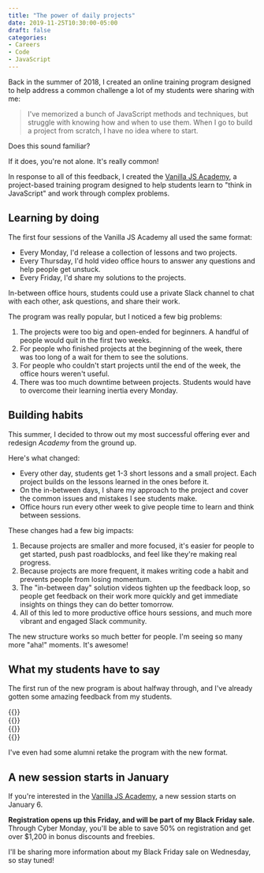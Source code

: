 ```yaml
---
title: "The power of daily projects"
date: 2019-11-25T10:30:00-05:00
draft: false
categories:
- Careers
- Code
- JavaScript
---
```


Back in the summer of 2018, I created an online training program designed to help address a common challenge a lot of my students were sharing with me:

> I've memorized a bunch of JavaScript methods and techniques, but struggle with knowing how and when to use them. When I go to build a project from scratch, I have no idea where to start.

Does this sound familiar?

If it does, you're not alone. It's really common!

In response to all of this feedback, I created the [Vanilla JS Academy](https://vanillajsacademy.com), a project-based training program designed to help students learn to "think in JavaScript" and work through complex problems.

## Learning by doing

The first four sessions of the Vanilla JS Academy all used the same format:

- Every Monday, I'd release a collection of lessons and two projects.
- Every Thursday, I'd hold video office hours to answer any questions and help people get unstuck.
- Every Friday, I'd share my solutions to the projects.

In-between office hours, students could use a private Slack channel to chat with each other, ask questions, and share their work.

The program was really popular, but I noticed a few big problems:

1. The projects were too big and open-ended for beginners. A handful of people would quit in the first two weeks.
2. For people who finished projects at the beginning of the week, there was too long of a wait for them to see the solutions.
3. For people who couldn't start projects until the end of the week, the office hours weren't useful.
4. There was too much downtime between projects. Students would have to overcome their learning inertia every Monday.

## Building habits

This summer, I decided to throw out my most successful offering ever and redesign *Academy* from the ground up.

Here's what changed:

- Every other day, students get 1-3 short lessons and a small project. Each project builds on the lessons learned in the ones before it.
- On the in-between days, I share my approach to the project and cover the common issues and mistakes I see students make.
- Office hours run every other week to give people time to learn and think between sessions.

These changes had a few big impacts:

1. Because projects are smaller and more focused, it's easier for people to get started, push past roadblocks, and feel like they're making real progress.
2. Because projects are more frequent, it makes writing code a habit and prevents people from losing momentum.
3. The "in-between day" solution videos tighten up the feedback loop, so people get feedback on their work more quickly and get immediate insights on things they can do better tomorrow.
4. All of this led to more productive office hours sessions, and much more vibrant and engaged Slack community.

The new structure works so much better for people. I'm seeing so many more "aha!" moments. It's awesome!

## What my students have to say

The first run of the new program is about halfway through, and I've already gotten some amazing feedback from my students.

<div class="padding-top-large padding-bottom-large">
	{{<testimonial for="giammaCarioca" photo="true">}}
</div>

<div class="padding-bottom-large">
	{{<testimonial for="kieranBarker2" photo="true">}}
</div>

<div class="padding-bottom-large">
	{{<testimonial for="mariaBlair" photo="true">}}
</div>

<div class="padding-bottom-large">
	{{<testimonial for="benRudolph" photo="true">}}
</div>

I've even had some alumni retake the program with the new format.

## A new session starts in January

If you're interested in the [Vanilla JS Academy](https://vanillajsacademy.com), a new session starts on January 6.

**Registration opens up this Friday, and will be part of my Black Friday sale.** Through Cyber Monday, you'll be able to save 50% on registration and get over $1,200 in bonus discounts and freebies.

I'll be sharing more information about my Black Friday sale on Wednesday, so stay tuned!